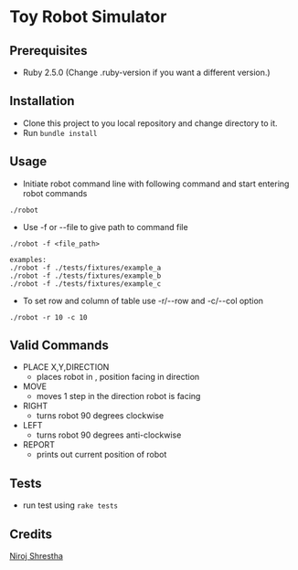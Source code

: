 # Toy Robot Simulator

## Prerequisites

* Ruby 2.5.0 (Change .ruby-version if you want a different version.)

## Installation

* Clone this project to you local repository and change directory to it.
* Run `bundle install`

## Usage
* Initiate robot command line with following command and start entering robot commands
```    
./robot
```
* Use -f or --file to give path to command file
```
./robot -f <file_path>

examples:
./robot -f ./tests/fixtures/example_a
./robot -f ./tests/fixtures/example_b
./robot -f ./tests/fixtures/example_c
```

* To set row and column of table use -r/--row and -c/--col option
```
./robot -r 10 -c 10
```

## Valid Commands
* PLACE X,Y,DIRECTION
    - places robot in <X>, <Y> position facing in <DIRECTION> direction
* MOVE
    - moves 1 step in the direction robot is facing
* RIGHT
    - turns robot 90 degrees clockwise
* LEFT
    - turns robot 90 degrees anti-clockwise
* REPORT
    - prints out current position of robot

## Tests
* run test using `rake tests`

## Credits
[Niroj Shrestha](mailto:nexus.niroj@gmail.com)
